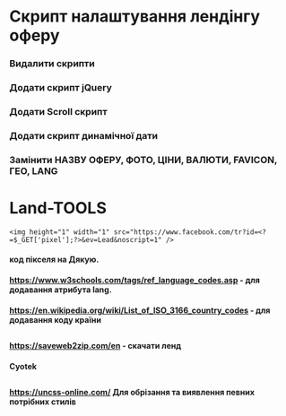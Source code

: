 # Скрипт налаштування лендінгу оферу

### Видалити скрипти
### Додати скрипт jQuery
### Додати Scroll скрипт 
### Додати скрипт динамічної дати 
### Замінити     НАЗВУ ОФЕРУ,     ФОТО,     ЦІНИ,   ВАЛЮТИ,    FAVICON,     ГЕО,    LANG


# Land-TOOLS

`<img height="1" width="1" src="https://www.facebook.com/tr?id=<?=$_GET['pixel'];?>&ev=Lead&noscript=1" />`
#### код пікселя на Дякую.


#### https://www.w3schools.com/tags/ref_language_codes.asp  - для додавання атрибута lang.
#### https://en.wikipedia.org/wiki/List_of_ISO_3166_country_codes  - для додавання коду країни
##

####  https://saveweb2zip.com/en  -  скачати ленд
#### Cyotek

##
#### https://uncss-online.com/      Для обрізання та виявлення певних потрібних стилів
